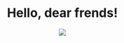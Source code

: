<header>
  <h1>Hello, dear frends!</h1>
  <div align="center">
    <img src="https://media3.giphy.com/media/v1.Y2lkPTc5MGI3NjExeHpmdHZiaGpyZGFpZ2FodnNhOHdmMHkyNXdjYWdmbXE1NG92cW52diZlcD12MV9pbnRlcm5hbF9naWZfYnlfaWQmY3Q9Zw/5QhSqF2OV6l8tjk8hj/giphy.gif">
  </div>
</header>
